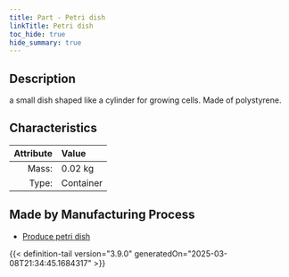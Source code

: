 ```yaml
---
title: Part - Petri dish
linkTitle: Petri dish
toc_hide: true
hide_summary: true
---
```

<!-- This is generated by the MarsSim HelpGenertor, do not edit. -->

## Description
a small dish shaped like a cylinder for growing cells. Made of polystyrene.

## Characteristics

| Attribute      | Value |
|--------:|:------|
|Mass:|0.02 kg|
|Type:|Container|

## Made by Manufacturing Process

- [Produce petri dish](/docs/definitions/process/produce-petri-dish)




{{< definition-tail version="3.9.0" generatedOn="2025-03-08T21:34:45.1684317" >}}



